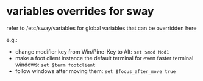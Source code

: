 # variables overrides for sway

refer to /etc/sway/variables for global variables that can be overridden here

e.g.:

* change modifier key from Win/Pine-Key to Alt: `set $mod Mod1`
* make a foot client instance the default terminal for even faster terminal windows: `set $term footclient`
* follow windows after moving them: `set $focus_after_move true`

